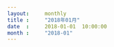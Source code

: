 ```yaml
---  
layout:     monthly
title :     "2018年01月"    
date  :     2018-01-01  10:00:00    
month :     "2018-01"    
---  
```


